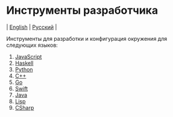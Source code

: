 # Инструменты разработчика
| [English](README.md) | [Русский](README.ru.md) |

Инструменты для разработки и конфигурация окружения для следующих языков:
  1. [JavaScript](JavaScript/README.ru.md)
  2. [Haskell](Haskell/README.ru.md)
  3. [Python](Python/README.ru.md)
  4. [C++](C++/README.ru.md)
  5. [Go](Go/README.ru.md)
  6. [Swift](Swift/README.ru.md)
  7. [Java](Java/README.ru.md)
  8. [Lisp](Lisp/README.ru.md)
  9. [CSharp](CSharp/README.ru.md)
